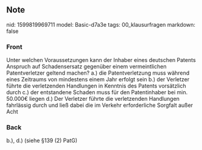 ## Note
nid: 1599819969711
model: Basic-d7a3e
tags: 00_klausurfragen
markdown: false

### Front
Unter welchen Voraussetzungen kann der Inhaber eines deutschen Patents Anspruch auf Schadensersatz gegenüber einem vermeintlichen Patentverletzer geltend machen?
a.) die Patentverletzung muss während eines Zeitraums von mindestens einem Jahr erfolgt sein
b.) der Verletzer führte die verletzenden Handlungen in Kenntnis des Patents vorsätzlich durch
c.) der entstandene Schaden muss für den Patentinhaber bei min. 50.000€ liegen
d.) Der Verletzer führte die verletzenden Handlungen fahrlässig durch und ließ dabei die im Verkehr erforderliche Sorgfalt außer Acht

### Back
b.), d.) (siehe §139 (2) PatG)
